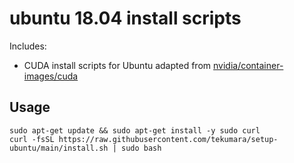 # ubuntu 18.04 install scripts

Includes:

- CUDA install scripts for Ubuntu adapted from [nvidia/container-images/cuda](https://gitlab.com/nvidia/container-images/cuda/-/tree/master/dist/10.1/ubuntu18.04-x86_64)

## Usage

```
sudo apt-get update && sudo apt-get install -y sudo curl
curl -fsSL https://raw.githubusercontent.com/tekumara/setup-ubuntu/main/install.sh | sudo bash
```

